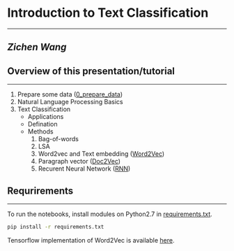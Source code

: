 # Introduction to Text Classification
---


## _Zichen Wang_


## Overview of this presentation/tutorial
---

1. Prepare some data ([0_prepare_data](0_prepare_data.ipynb))
2. Natural Language Processing Basics
3. Text Classification
    + Applications
    + Defination
    + Methods
        1. Bag-of-words
        2. LSA
        3. Word2vec and Text embedding ([Word2Vec](Word2Vec.ipynb))
        4. Paragraph vector ([Doc2Vec](Doc2vec.ipynb))
        5. Recurent Neural Network ([RNN](RNN.ipynb))


## Requrirements
---

To run the notebooks, install modules on Python2.7 in [requirements.txt](requirements.txt).
```bash
pip install -r requirements.txt
```

Tensorflow implementation of Word2Vec is available [here](https://github.com/wangz10/tensorflow-playground/blob/master/word2vec.py).


